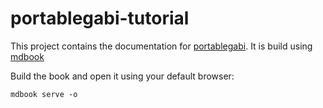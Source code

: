 # portablegabi-tutorial

This project contains the documentation for [portablegabi](https://github.com/KILTprotocol/portablegabi).
It is build using [mdbook](https://github.com/rust-lang/mdBook)

Build the book and open it using your default browser:

```
mdbook serve -o
```
